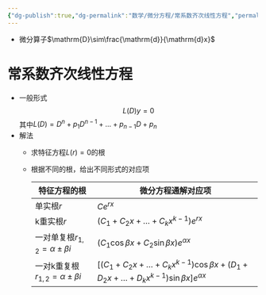 ```yaml
---
{"dg-publish":true,"dg-permalink":"数学/微分方程/常系数齐次线性方程","permalink":"/数学/微分方程/常系数齐次线性方程/","dgHomeLink":true,"dgPassFrontmatter":false}
---
```



- 微分算子$\mathrm{D}\sim\frac{\mathrm{d}}{\mathrm{d}x}$

# 常系数齐次线性方程
- 一般形式$$L(D)y=0$$其中$L(D)=D^{n}+p_{1}D^{n-1}+\dots+p_{n-1}D+p_{n}$
- 解法
	- 求特征方程$L(r)=0$的根
	- 根据不同的根，给出不同形式的对应项

		| 特征方程的根                          | 微分方程通解对应项                                                                 |
		| ------------------------------------- | ---------------------------------------------------------------------------------- |
		| 单实根$r$                             | $C e^{rx}$                                                                         |
		| k重实根$r$                            | $(C_{1}+C_{2}x+\dots+C_{k}x^{k-1})e^{rx}$                                          |
		| 一对单复根$r_{1,2}=\alpha\pm\beta i$  | $(C_{1}\cos\beta x+C_{2}\sin\beta x)e^{\alpha x}$                                  |
		| 一对k重复根$r_{1,2}=\alpha\pm\beta i$ | $[(C_{1}+C_{2}x+\dots+C_{k}x^{k-1})\cos\beta x+(D_{1}+D_{2}x+\dots+D_{k}x^{k-1})\sin\beta x]e^{\alpha x}$ | 
